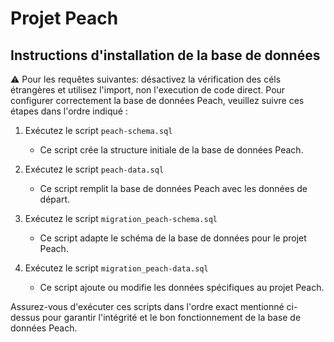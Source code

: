 # Projet Peach

## Instructions d'installation de la base de données
⚠️ Pour les requêtes suivantes: désactivez la vérification des céls étrangères et utilisez l'import, non l'execution de code direct.
Pour configurer correctement la base de données Peach, veuillez suivre ces étapes dans l'ordre indiqué :

1. Exécutez le script `peach-schema.sql`
   - Ce script crée la structure initiale de la base de données Peach.

2. Exécutez le script `peach-data.sql`
   - Ce script remplit la base de données Peach avec les données de départ.

3. Exécutez le script `migration_peach-schema.sql`
   - Ce script adapte le schéma de la base de données pour le projet Peach.

4. Exécutez le script `migration_peach-data.sql`
   - Ce script ajoute ou modifie les données spécifiques au projet Peach.

Assurez-vous d'exécuter ces scripts dans l'ordre exact mentionné ci-dessus pour garantir l'intégrité et le bon fonctionnement de la base de données Peach.
